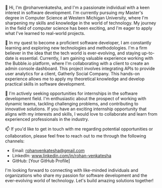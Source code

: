 👋 Hi, I'm @rohanvenkatesha, and I'm a passionate individual with a keen interest in software development. I'm currently pursuing my Master's degree in Computer Science at Western Michigan University, where I'm sharpening my skills and knowledge in the world of technology. My journey in the field of computer science has been exciting, and I'm eager to apply what I've learned to real-world projects.

🌱 In my quest to become a proficient software developer, I am constantly learning and exploring new technologies and methodologies. I'm a firm believer in the idea that the tech world is ever-evolving, and staying up-to-date is essential. Currently, I am gaining valuable experience working with the Bubble.io platform, where I'm collaborating with a client to create an admin console dashboard. This project involves integrating APIs to provide user analytics for a client, Gatherly Social Company. This hands-on experience allows me to apply my theoretical knowledge and develop practical skills in software development.

💞️ I'm actively seeking opportunities for internships in the software development field. I'm enthusiastic about the prospect of working with dynamic teams, tackling challenging problems, and contributing to innovative solutions. If you have an exciting internship opportunity that aligns with my interests and skills, I would love to collaborate and learn from experienced professionals in the industry.

📫 If you'd like to get in touch with me regarding potential opportunities or collaboration, please feel free to reach out to me through the following channels:

- Email: rohanvenkatesha@gmail.com
- LinkedIn: www.linkedin.com/in/rohan-venkatesha
- GitHub: [Your GitHub Profile]

I'm looking forward to connecting with like-minded individuals and organizations who share my passion for software development and the ever-evolving world of technology. Let's build amazing solutions together!
